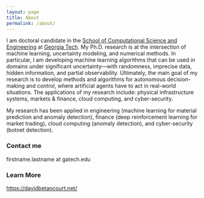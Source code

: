 ```yaml
---
layout: page
title: About
permalink: /about/
---
```


I am doctoral candidate in the [School of Computational Science and Engineering](https://cse.gatech.edu/people/david-betancourt) at [Georgia Tech](https://www.gatech.edu). My Ph.D. research is at the intersection of machine learning, uncertainty modeling, and numerical methods. In particular, I am developing machine learning algorithms that can be used in domains under significant uncertainty—with randomness, imprecise data, hidden information, and partial observability. Ultimately, the main goal of my research is to develop methods and algorithms for autonomous decision-making and control, where artificial agents have to act in real-world situations. The applications of my research include: physical infrastructure systems, markets & finance, cloud computing, and cyber-security.

My research has been applied in engineering (machine learning for material prediction and anomaly detection), finance (deep reinforcement learning for market trading), cloud computing (anomaly detection), and cyber-security (botnet detection). 

### Contact me

firstname.lastname at gatech.edu

### Learn More
<https://davidbetancourt.net/>
